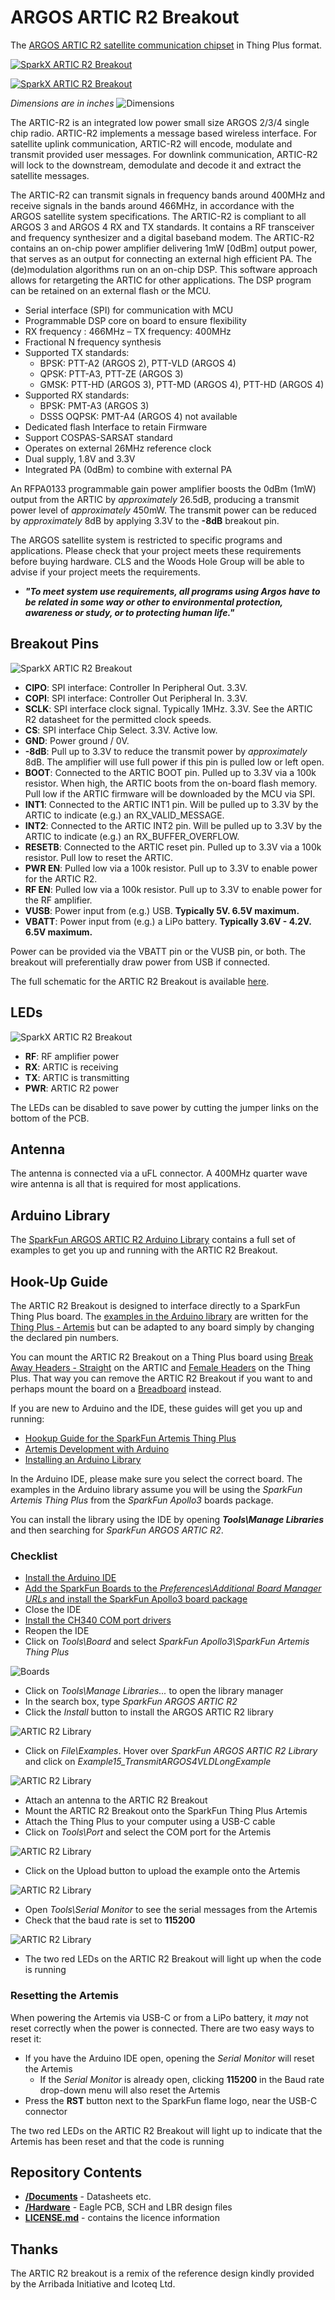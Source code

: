 # ARGOS ARTIC R2 Breakout

The [ARGOS ARTIC R2 satellite communication chipset](https://www.cls-telemetry.com/argos-solutions/argos-products/modems/artic-chipset/#1534863095666-398318f3-c367) in Thing Plus format.

[![SparkX ARTIC R2 Breakout](./img/17236-Artic_R2_Breakout-01.jpg)](https://www.sparkfun.com/products/17236)

[![SparkX ARTIC R2 Breakout](./img/17236-Artic_R2_Breakout-02.jpg)](https://www.sparkfun.com/products/17236)

_Dimensions are in inches_  ![Dimensions](./img/Dimensions.png)

The ARTIC-R2 is an integrated low power small size ARGOS 2/3/4 single chip radio. ARTIC-R2 implements a message based wireless interface. For satellite uplink communication, ARTIC-R2 will encode, modulate and transmit provided user messages. For downlink communication, ARTIC-R2 will lock to the downstream, demodulate and decode it and extract the satellite messages.

The ARTIC-R2 can transmit signals in frequency bands around 400MHz and receive signals in the bands around 466MHz, in accordance with the ARGOS satellite system specifications. The ARTIC-R2 is compliant to all ARGOS 3 and ARGOS 4 RX and TX standards. It contains a RF transceiver and frequency synthesizer and a digital baseband modem. The ARTIC-R2 contains an on-chip power amplifier delivering 1mW [0dBm] output power, that serves as an output for connecting an external high efficient PA. The (de)modulation algorithms run on an on-chip DSP. This software approach allows for retargeting the ARTIC for other applications. The DSP program can be retained on an external flash or the MCU.

- Serial interface (SPI) for communication with MCU
- Programmable DSP core on board to ensure flexibility
- RX frequency : 466MHz – TX frequency: 400MHz
- Fractional N frequency synthesis
- Supported TX standards:
  - BPSK: PTT-A2 (ARGOS 2), PTT-VLD (ARGOS 4)
  - QPSK: PTT-A3, PTT-ZE (ARGOS 3)
  - GMSK: PTT-HD (ARGOS 3), PTT-MD (ARGOS 4), PTT-HD (ARGOS 4)
- Supported RX standards:
  - BPSK: PMT-A3 (ARGOS 3)
  - DSSS OQPSK: PMT-A4 (ARGOS 4) not available
- Dedicated flash Interface to retain Firmware
- Support COSPAS-SARSAT standard
- Operates on external 26MHz reference clock
- Dual supply, 1.8V and 3.3V
- Integrated PA (0dBm) to combine with external PA

An RFPA0133 programmable gain power amplifier boosts the 0dBm (1mW) output from the ARTIC by _approximately_ 26.5dB, producing a transmit power level of _approximately_ 450mW. The transmit power can be reduced by _approximately_ 8dB by applying 3.3V to the **-8dB** breakout pin.

The ARGOS satellite system is restricted to specific programs and applications. Please check that your project meets these requirements before buying hardware. CLS and the Woods Hole Group will be able to advise if your project meets the requirements.
- _**"To meet system use requirements, all programs using Argos have to be related in some way or other to environmental protection, awareness or study, or to protecting human life."**_

## Breakout Pins

![SparkX ARTIC R2 Breakout](./img/17236-Artic_R2_Breakout-03.jpg)

- **CIPO**: SPI interface: Controller In Peripheral Out. 3.3V.
- **COPI**: SPI interface: Controller Out Peripheral In. 3.3V.
- **SCLK**: SPI interface clock signal. Typically 1MHz. 3.3V. See the ARTIC R2 datasheet for the permitted clock speeds.
- **CS**: SPI interface Chip Select. 3.3V. Active low.
- **GND**: Power ground / 0V.
- **-8dB**: Pull up to 3.3V to reduce the transmit power by _approximately_ 8dB. The amplifier will use full power if this pin is pulled low or left open.
- **BOOT**: Connected to the ARTIC BOOT pin. Pulled up to 3.3V via a 100k resistor. When high, the ARTIC boots from the on-board flash memory. Pull low if the ARTIC firmware will be downloaded by the MCU via SPI.
- **INT1**: Connected to the ARTIC INT1 pin. Will be pulled up to 3.3V by the ARTIC to indicate (e.g.) an RX_VALID_MESSAGE.
- **INT2**: Connected to the ARTIC INT2 pin. Will be pulled up to 3.3V by the ARTIC to indicate (e.g.) an RX_BUFFER_OVERFLOW.
- **RESETB**: Connected to the ARTIC reset pin. Pulled up to 3.3V via a 100k resistor. Pull low to reset the ARTIC.
- **PWR EN**: Pulled low via a 100k resistor. Pull up to 3.3V to enable power for the ARTIC R2.
- **RF EN**: Pulled low via a 100k resistor. Pull up to 3.3V to enable power for the RF amplifier.
- **VUSB**: Power input from (e.g.) USB. **Typically 5V. 6.5V maximum.**
- **VBATT**: Power input from (e.g.) a LiPo battery. **Typically 3.6V - 4.2V. 6.5V maximum.**

Power can be provided via the VBATT pin or the VUSB pin, or both. The breakout will preferentially draw power from USB if connected.

The full schematic for the ARTIC R2 Breakout is available [here](./Hardware/Schematic.pdf).

## LEDs

![SparkX ARTIC R2 Breakout](./img/17236-Artic_R2_Breakout-04.jpg)

- **RF**: RF amplifier power
- **RX**: ARTIC is receiving
- **TX**: ARTIC is transmitting
- **PWR**: ARTIC R2 power

The LEDs can be disabled to save power by cutting the jumper links on the bottom of the PCB.

## Antenna

The antenna is connected via a uFL connector. A 400MHz quarter wave wire antenna is all that is required for most applications.

## Arduino Library

The [SparkFun ARGOS ARTIC R2 Arduino Library](https://github.com/sparkfun/SparkFun_ARGOS_ARTIC_R2_Arduino_Library) contains a full set of examples
to get you up and running with the ARTIC R2 Breakout.

## Hook-Up Guide

The ARTIC R2 Breakout is designed to interface directly to a SparkFun Thing Plus board. The
[examples in the Arduino library](https://github.com/sparkfun/SparkFun_ARGOS_ARTIC_R2_Arduino_Library/tree/master/examples) are written for the
[Thing Plus - Artemis](https://www.sparkfun.com/products/15574) but can be adapted to any board simply by changing the declared pin numbers.

You can mount the ARTIC R2 Breakout on a Thing Plus board using [Break Away Headers - Straight](https://www.sparkfun.com/products/116) on the ARTIC
and [Female Headers](https://www.sparkfun.com/products/115) on the Thing Plus. That way you can remove the ARTIC R2 Breakout if you want to and perhaps
mount the board on a [Breadboard](https://www.sparkfun.com/products/12002) instead.

If you are new to Arduino and the IDE, these guides will get you up and running:
- [Hookup Guide for the SparkFun Artemis Thing Plus](https://learn.sparkfun.com/tutorials/hookup-guide-for-the-sparkfun-artemis-thing-plus)
- [Artemis Development with Arduino](https://learn.sparkfun.com/tutorials/artemis-development-with-arduino)
- [Installing an Arduino Library](https://learn.sparkfun.com/tutorials/installing-an-arduino-library)

In the Arduino IDE, please make sure you select the correct board. The examples in the Arduino library assume you will be using the _SparkFun Artemis Thing Plus_
from the _SparkFun Apollo3_ boards package.

You can install the library using the IDE by opening _**Tools\Manage Libraries**_ and then searching for _SparkFun ARGOS ARTIC R2_.

### Checklist

- [Install the Arduino IDE](https://learn.sparkfun.com/tutorials/installing-arduino-ide)
- [Add the SparkFun Boards to the _Preferences\Additional Board Manager URLs_ and install the SparkFun Apollo3 board package](https://learn.sparkfun.com/tutorials/artemis-development-with-arduino#arduino-installation)
- Close the IDE
- [Install the CH340 COM port drivers](https://learn.sparkfun.com/tutorials/how-to-install-ch340-drivers)
- Reopen the IDE
- Click on _Tools\Board_ and select _SparkFun Apollo3\SparkFun Artemis Thing Plus_

![Boards](./img/HookUp1.JPG)

- Click on _Tools\Manage Libraries..._ to open the library manager
- In the search box, type _SparkFun ARGOS ARTIC R2_
- Click the _Install_ button to install the ARGOS ARTIC R2 library

![ARTIC R2 Library](./img/HookUp2.JPG)

- Click on _File\Examples_. Hover over _SparkFun ARGOS ARTIC R2 Library_ and click on _Example15_TransmitARGOS4VLDLongExample_

![ARTIC R2 Library](./img/HookUp3.JPG)

- Attach an antenna to the ARTIC R2 Breakout
- Mount the ARTIC R2 Breakout onto the SparkFun Thing Plus Artemis
- Attach the Thing Plus to your computer using a USB-C cable
- Click on _Tools\Port_ and select the COM port for the Artemis

![ARTIC R2 Library](./img/HookUp4.JPG)

- Click on the Upload button to upload the example onto the Artemis

![ARTIC R2 Library](./img/HookUp5.JPG)

- Open _Tools\Serial Monitor_ to see the serial messages from the Artemis
- Check that the baud rate is set to **115200**

![ARTIC R2 Library](./img/HookUp6.JPG)

- The two red LEDs on the ARTIC R2 Breakout will light up when the code is running

### Resetting the Artemis

When powering the Artemis via USB-C or from a LiPo battery, it _may_ not reset correctly when the power is connected. There are two easy ways to reset it:

- If you have the Arduino IDE open, opening the _Serial Monitor_ will reset the Artemis
  - If the _Serial Monitor_ is already open, clicking **115200** in the Baud rate drop-down menu will also reset the Artemis
- Press the **RST** button next to the SparkFun flame logo, near the USB-C connector

The two red LEDs on the ARTIC R2 Breakout will light up to indicate that the Artemis has been reset and that the code is running

## Repository Contents

- [**/Documents**](./Documents) - Datasheets etc.
- [**/Hardware**](./Hardware) - Eagle PCB, SCH and LBR design files
- [**LICENSE.md**](./LICENSE,md) - contains the licence information

## Thanks

The ARTIC R2 breakout is a remix of the reference design kindly provided by the Arribada Initiative and Icoteq Ltd.
